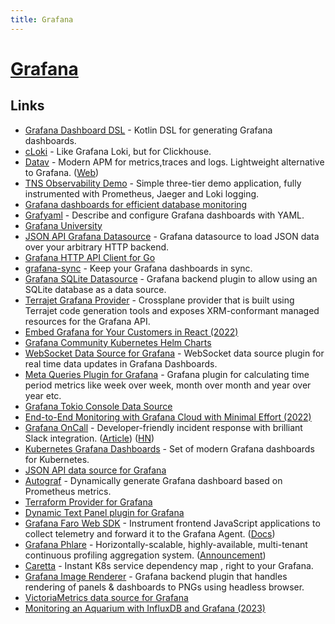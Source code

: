 ```yaml
---
title: Grafana
---
```


# [Grafana](https://grafana.com/)

## Links

- [Grafana Dashboard DSL](https://github.com/yoomoney/grafana-dashboard-dsl) - Kotlin DSL for generating Grafana dashboards.
- [cLoki](https://github.com/lmangani/cLoki) - Like Grafana Loki, but for Clickhouse.
- [Datav](https://github.com/savecost/datav) - Modern APM for metrics,traces and logs. Lightweight alternative to Grafana. ([Web](https://datav.io/))
- [TNS Observability Demo](https://github.com/grafana/tns) - Simple three-tier demo application, fully instrumented with Prometheus, Jaeger and Loki logging.
- [Grafana dashboards for efficient database monitoring](https://github.com/percona/grafana-dashboards)
- [Grafyaml](https://pypi.org/project/grafyaml/) - Describe and configure Grafana dashboards with YAML.
- [Grafana University](https://grafana.com/blog/2022/01/03/introducing-grafana-university-our-virtual-hands-on-education-platform-thats-free-and-easy-to-use/)
- [JSON API Grafana Datasource](https://github.com/simPod/GrafanaJsonDatasource) - Grafana datasource to load JSON data over your arbitrary HTTP backend.
- [Grafana HTTP API Client for Go](https://github.com/grafana/grafana-api-golang-client)
- [grafana-sync](https://github.com/mpostument/grafana-sync) - Keep your Grafana dashboards in sync.
- [Grafana SQLite Datasource](https://github.com/fr-ser/grafana-sqlite-datasource) - Grafana backend plugin to allow using an SQLite database as a data source.
- [Terrajet Grafana Provider](https://github.com/grafana/crossplane-provider-grafana) - Crossplane provider that is built using Terrajet code generation tools and exposes XRM-conformant managed resources for the Grafana API.
- [Embed Grafana for Your Customers in React (2022)](https://fusebit.io/blog/grafana-in-react/)
- [Grafana Community Kubernetes Helm Charts](https://github.com/grafana/helm-charts)
- [WebSocket Data Source for Grafana](https://github.com/golioth/grafana-websocket-plugin) - WebSocket data source plugin for real time data updates in Grafana Dashboards.
- [Meta Queries Plugin for Grafana](https://github.com/GoshPosh/grafana-meta-queries) - Grafana plugin for calculating time period metrics like week over week, month over month and year over year etc.
- [Grafana Tokio Console Data Source](https://github.com/sd2k/grafana-tokio-console-datasource)
- [End-to-End Monitoring with Grafana Cloud with Minimal Effort (2022)](https://martinheinz.dev/blog/72)
- [Grafana OnCall](https://github.com/grafana/oncall) - Developer-friendly incident response with brilliant Slack integration. ([Article](https://grafana.com/blog/2022/06/14/introducing-grafana-oncall-oss-open-source/)) ([HN](https://news.ycombinator.com/item?id=31740902))
- [Kubernetes Grafana Dashboards](https://github.com/dotdc/grafana-dashboards-kubernetes) - Set of modern Grafana dashboards for Kubernetes.
- [JSON API data source for Grafana](https://github.com/marcusolsson/grafana-json-datasource)
- [Autograf](https://github.com/FUSAKLA/autograf) - Dynamically generate Grafana dashboard based on Prometheus metrics.
- [Terraform Provider for Grafana](https://github.com/grafana/terraform-provider-grafana)
- [Dynamic Text Panel plugin for Grafana](https://github.com/VolkovLabs/volkovlabs-dynamictext-panel)
- [Grafana Faro Web SDK](https://github.com/grafana/faro-web-sdk) - Instrument frontend JavaScript applications to collect telemetry and forward it to the Grafana Agent. ([Docs](https://github.com/grafana/faro))
- [Grafana Phlare](https://github.com/grafana/phlare) - Horizontally-scalable, highly-available, multi-tenant continuous profiling aggregation system. ([Announcement](https://grafana.com/blog/2022/11/02/announcing-grafana-phlare-oss-continuous-profiling-database/))
- [Caretta](https://github.com/groundcover-com/caretta) - Instant K8s service dependency map , right to your Grafana.
- [Grafana Image Renderer](https://github.com/grafana/grafana-image-renderer) - Grafana backend plugin that handles rendering of panels & dashboards to PNGs using headless browser.
- [VictoriaMetrics data source for Grafana](https://github.com/VictoriaMetrics/grafana-datasource)
- [Monitoring an Aquarium with InfluxDB and Grafana (2023)](https://www.bentasker.co.uk/posts/blog/house-stuff/monitoring-a-fishtank-with-influxdb-and-grafana.html)
